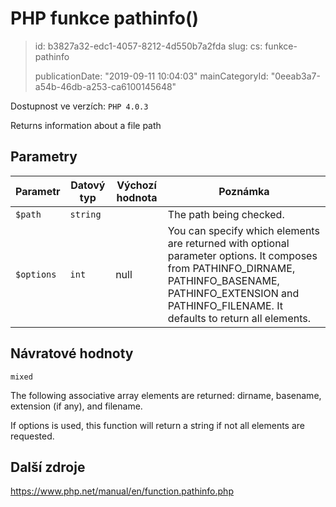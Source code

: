 PHP funkce pathinfo()
=====================

> id: b3827a32-edc1-4057-8212-4d550b7a2fda
> slug:
> 	cs: funkce-pathinfo
>
> publicationDate: "2019-09-11 10:04:03"
> mainCategoryId: "0eeab3a7-a54b-46db-a253-ca6100145648"

Dostupnost ve verzích: `PHP 4.0.3`

Returns information about a file path


Parametry
--------------

| Parametr | Datový typ | Výchozí hodnota | Poznámka |
|-----|-----|-----|-----|
| `$path` | `string` |  | The path being checked. |
| `$options` | `int` | null | You can specify which elements are returned with optional parameter options. It composes from PATHINFO_DIRNAME, PATHINFO_BASENAME, PATHINFO_EXTENSION and PATHINFO_FILENAME. It defaults to return all elements. |


Návratové hodnoty
----------------

`mixed`

The following associative array elements are returned:
dirname, basename,
extension (if any), and filename.
</p>
<p>
If options is used, this function will return a
string if not all elements are requested.

Další zdroje
------------

https://www.php.net/manual/en/function.pathinfo.php
